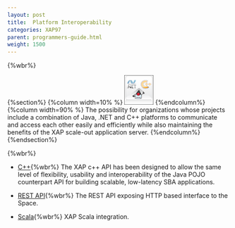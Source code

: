 ```yaml
---
layout: post
title:  Platform Interoperability
categories: XAP97
parent: programmers-guide.html
weight: 1500
---
```


{%wbr%}

{%section%}
{%column width=10% %}
![apis.png](/attachment_files/subject/apis.png)
{%endcolumn%}
{%column width=90% %}
The possibility for organizations whose projects include a combination of Java, .NET and C++ platforms to communicate and access each other easily and efficiently while also maintaining the benefits of the XAP scale-out application server.
{%endcolumn%}
{%endsection%}



{%wbr%}


- [C++](./xap-cpp.html){%wbr%}
The XAP c++ API has been designed to allow the same level of flexibility, usability and interoperability of the Java POJO counterpart API for building scalable, low-latency SBA applications.

- [REST API](./rest-api.html){%wbr%}
The REST API exposing HTTP based interface to the Space.

- [Scala](./scala.html){%wbr%}
XAP Scala integration.
